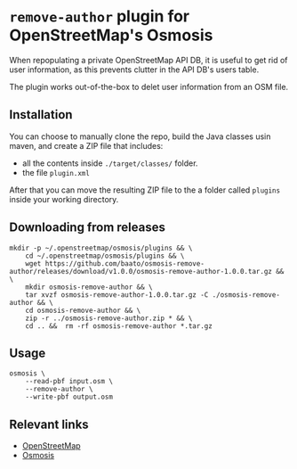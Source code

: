 # `remove-author` plugin for OpenStreetMap's Osmosis 

When repopulating a private OpenStreetMap API DB, it is useful to get rid of user information, as this prevents clutter in the API DB's users table.

The plugin works out-of-the-box to delet user information from an OSM file. 

## Installation

You can choose to manually clone the repo, build the Java classes usin maven, and create a ZIP file that includes:
 
 - all the contents inside `./target/classes/` folder.
 - the file `plugin.xml`

After that you can move the resulting ZIP file to the a folder called `plugins` inside your working directory.

## Downloading from releases 

```
mkdir -p ~/.openstreetmap/osmosis/plugins && \
    cd ~/.openstreetmap/osmosis/plugins && \
    wget https://github.com/baato/osmosis-remove-author/releases/download/v1.0.0/osmosis-remove-author-1.0.0.tar.gz && \
    mkdir osmosis-remove-author && \
    tar xvzf osmosis-remove-author-1.0.0.tar.gz -C ./osmosis-remove-author && \
    cd osmosis-remove-author && \
    zip -r ../osmosis-remove-author.zip * && \
    cd .. &&  rm -rf osmosis-remove-author *.tar.gz 

```



## Usage
```
osmosis \
    --read-pbf input.osm \
    --remove-author \
    --write-pbf output.osm
```


## Relevant links 
* [OpenStreetMap](http://www.openstreetmap.org/)
* [Osmosis](http://wiki.openstreetmap.org/wiki/Osmosis)

